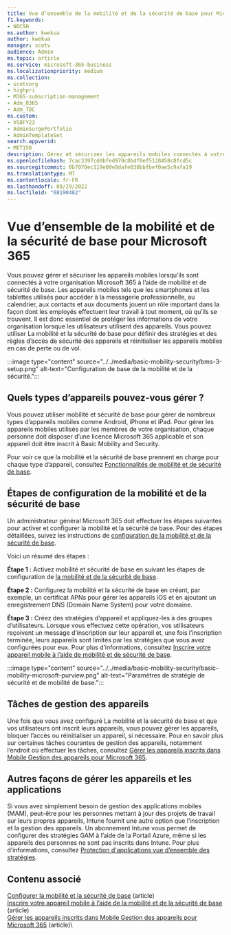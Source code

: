 ```yaml
---
title: Vue d’ensemble de la mobilité et de la sécurité de base pour Microsoft 365
f1.keywords:
- NOCSH
ms.author: kwekua
author: kwekua
manager: scotv
audience: Admin
ms.topic: article
ms.service: microsoft-365-business
ms.localizationpriority: medium
ms.collection:
- scotvorg
- highpri
- M365-subscription-management
- Adm_O365
- Adm_TOC
ms.custom:
- VSBFY23
- AdminSurgePortfolio
- AdminTemplateSet
search.appverid:
- MET150
description: Gérez et sécurisez les appareils mobiles connectés à votre organisation Microsoft 365 en configurant et en utilisant mobilité et sécurité de base.
ms.openlocfilehash: 7cac3397cddbfed970c8bdf8ef5128458c8fcd5c
ms.sourcegitcommit: 0b7070ec119e00e0dafe030bbfbef0ae5c9afa19
ms.translationtype: MT
ms.contentlocale: fr-FR
ms.lasthandoff: 09/29/2022
ms.locfileid: "68190482"
---
```

# <a name="overview-of-basic-mobility-and-security-for-microsoft-365"></a>Vue d’ensemble de la mobilité et de la sécurité de base pour Microsoft 365

Vous pouvez gérer et sécuriser les appareils mobiles lorsqu’ils sont connectés à votre organisation Microsoft 365 à l’aide de mobilité et de sécurité de base. Les appareils mobiles tels que les smartphones et les tablettes utilisés pour accéder à la messagerie professionnelle, au calendrier, aux contacts et aux documents jouent un rôle important dans la façon dont les employés effectuent leur travail à tout moment, où qu’ils se trouvent. Il est donc essentiel de protéger les informations de votre organisation lorsque les utilisateurs utilisent des appareils. Vous pouvez utiliser La mobilité et la sécurité de base pour définir des stratégies et des règles d’accès de sécurité des appareils et réinitialiser les appareils mobiles en cas de perte ou de vol.

:::image type="content" source="../../media/basic-mobility-security/bms-3-setup.png" alt-text="Configuration de base de la mobilité et de la sécurité.":::

## <a name="what-types-of-devices-can-you-manage"></a>Quels types d’appareils pouvez-vous gérer ?

Vous pouvez utiliser mobilité et sécurité de base pour gérer de nombreux types d’appareils mobiles comme Android, iPhone et iPad. Pour gérer les appareils mobiles utilisés par les membres de votre organisation, chaque personne doit disposer d’une licence Microsoft 365 applicable et son appareil doit être inscrit à Basic Mobility and Security.

Pour voir ce que la mobilité et la sécurité de base prennent en charge pour chaque type d’appareil, consultez [Fonctionnalités de mobilité et de sécurité de base](capabilities.md).

## <a name="setup-steps-for-basic-mobility-and-security"></a>Étapes de configuration de la mobilité et de la sécurité de base

Un administrateur général Microsoft 365 doit effectuer les étapes suivantes pour activer et configurer la mobilité et la sécurité de base. Pour des étapes détaillées, suivez les instructions de [configuration de la mobilité et de la sécurité de base](set-up.md). 

Voici un résumé des étapes :

**Étape 1 :** Activez mobilité et sécurité de base en suivant les étapes de configuration de [la mobilité et de la sécurité de base](set-up.md).

**Étape 2 :** Configurez la mobilité et la sécurité de base en créant, par exemple, un certificat APNs pour gérer les appareils iOS et en ajoutant un enregistrement DNS (Domain Name System) pour votre domaine.

**Étape 3 :** Créez des stratégies d’appareil et appliquez-les à des groupes d’utilisateurs. Lorsque vous effectuez cette opération, vos utilisateurs reçoivent un message d’inscription sur leur appareil et, une fois l’inscription terminée, leurs appareils sont limités par les stratégies que vous avez configurées pour eux. Pour plus d’informations, consultez [Inscrire votre appareil mobile à l’aide de mobilité et de sécurité de base](enroll-your-mobile-device.md). 

:::image type="content" source="../../media/basic-mobility-security/basic-mobility-microsoft-purview.png" alt-text="Paramètres de stratégie de sécurité et de mobilité de base.":::

## <a name="device-management-tasks"></a>Tâches de gestion des appareils

Une fois que vous avez configuré La mobilité et la sécurité de base et que vos utilisateurs ont inscrit leurs appareils, vous pouvez gérer les appareils, bloquer l’accès ou réinitialiser un appareil, si nécessaire. Pour en savoir plus sur certaines tâches courantes de gestion des appareils, notamment l’endroit où effectuer les tâches, consultez [Gérer les appareils inscrits dans Mobile Gestion des appareils pour Microsoft 365](manage-enrolled-devices.md).

## <a name="other-ways-to-manage-devices-and-apps"></a>Autres façons de gérer les appareils et les applications

Si vous avez simplement besoin de gestion des applications mobiles (MAM), peut-être pour les personnes mettant à jour des projets de travail sur leurs propres appareils, Intune fournit une autre option que l’inscription et la gestion des appareils. Un abonnement Intune vous permet de configurer des stratégies GAM à l’aide de la Portail Azure, même si les appareils des personnes ne sont pas inscrits dans Intune. Pour plus d’informations, consultez [Protection d'applications vue d’ensemble des stratégies](/mem/intune/apps/app-protection-policy).

## <a name="related-content"></a>Contenu associé

[Configurer la mobilité et la sécurité de base](set-up.md) (article)\
[Inscrire votre appareil mobile à l’aide de la mobilité et de la sécurité de base](enroll-your-mobile-device.md) (article)\
[Gérer les appareils inscrits dans Mobile Gestion des appareils pour Microsoft 365](manage-enrolled-devices.md) (article)\
